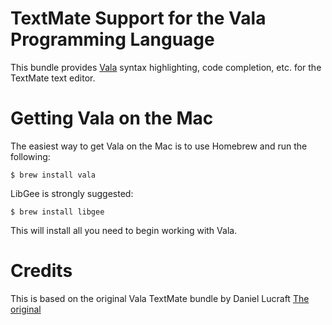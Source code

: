# TextMate Support for the Vala Programming Language

This bundle provides [Vala](http://live.gnome.org/Vala) syntax highlighting, code completion, etc. for the 
TextMate text editor.

# Getting Vala on the Mac

The easiest way to get Vala on the Mac is to use Homebrew and run
the following:

    $ brew install vala

LibGee is strongly suggested:

    $ brew install libgee

This will install all you need to begin working with Vala.

# Credits

This is based on the original Vala TextMate bundle by Daniel Lucraft
[The original](http://danlucraft.com/blog/2008/12/vala-textmate-bundle/)
